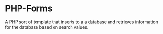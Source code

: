 # PHP-Forms
A PHP sort of template that inserts to a a database and retrieves 
information for the database based on search values.

